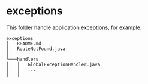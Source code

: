# exceptions

This folder handle application exceptions, for example:

```
exceptions
│   README.md
│   RouteNotFound.java
│
└───handlers
│   │   GlobalExceptionHandler.java
│   │   ...
│   │
```